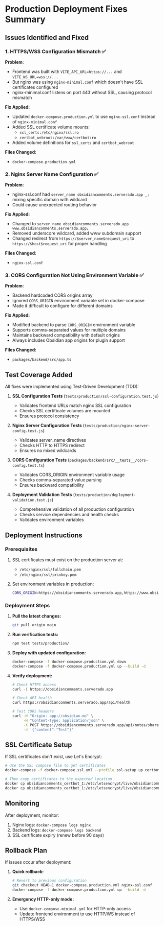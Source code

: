 # Production Deployment Fixes Summary

## Issues Identified and Fixed

### 1. HTTPS/WSS Configuration Mismatch ✅

**Problem:** 
- Frontend was built with `VITE_API_URL=https://...` and `VITE_WS_URL=wss://...`
- But nginx was using `nginx-minimal.conf` which doesn't have SSL certificates configured
- nginx-minimal.conf listens on port 443 without SSL, causing protocol mismatch

**Fix Applied:**
- Updated `docker-compose.production.yml` to use `nginx-ssl.conf` instead of `nginx-minimal.conf`
- Added SSL certificate volume mounts:
  - `ssl_certs:/etc/nginx/ssl:ro`
  - `certbot_webroot:/var/www/certbot:ro`
- Added volume definitions for `ssl_certs` and `certbot_webroot`

**Files Changed:**
- `docker-compose.production.yml`

### 2. Nginx Server Name Configuration ✅

**Problem:**
- nginx-ssl.conf had `server_name obsidiancomments.serverado.app _;` mixing specific domain with wildcard
- Could cause unexpected routing behavior

**Fix Applied:**
- Changed to `server_name obsidiancomments.serverado.app www.obsidiancomments.serverado.app;`
- Removed underscore wildcard, added www subdomain support
- Changed redirect from `https://$server_name$request_uri` to `https://$host$request_uri` for proper handling

**Files Changed:**
- `nginx-ssl.conf`

### 3. CORS Configuration Not Using Environment Variable ✅

**Problem:**
- Backend hardcoded CORS origins array
- Ignored `CORS_ORIGIN` environment variable set in docker-compose
- Made it difficult to configure for different domains

**Fix Applied:**
- Modified backend to parse `CORS_ORIGIN` environment variable
- Supports comma-separated values for multiple domains
- Maintains backward compatibility with default origins
- Always includes Obsidian app origins for plugin support

**Files Changed:**
- `packages/backend/src/app.ts`

## Test Coverage Added

All fixes were implemented using Test-Driven Development (TDD):

1. **SSL Configuration Tests** (`tests/production/ssl-configuration.test.js`)
   - Validates frontend URLs match nginx SSL configuration
   - Checks SSL certificate volumes are mounted
   - Ensures protocol consistency

2. **Nginx Server Configuration Tests** (`tests/production/nginx-server-config.test.js`)
   - Validates server_name directives
   - Checks HTTP to HTTPS redirect
   - Ensures no mixed wildcards

3. **CORS Configuration Tests** (`packages/backend/src/__tests__/cors-config.test.ts`)
   - Validates CORS_ORIGIN environment variable usage
   - Checks comma-separated value parsing
   - Ensures backward compatibility

4. **Deployment Validation Tests** (`tests/production/deployment-validation.test.js`)
   - Comprehensive validation of all production configuration
   - Checks service dependencies and health checks
   - Validates environment variables

## Deployment Instructions

### Prerequisites
1. SSL certificates must exist on the production server at:
   - `/etc/nginx/ssl/fullchain.pem`
   - `/etc/nginx/ssl/privkey.pem`

2. Set environment variables in production:
   ```bash
   CORS_ORIGIN=https://obsidiancomments.serverado.app,https://www.obsidiancomments.serverado.app
   ```

### Deployment Steps

1. **Pull the latest changes:**
   ```bash
   git pull origin main
   ```

2. **Run verification tests:**
   ```bash
   npm test tests/production/
   ```

3. **Deploy with updated configuration:**
   ```bash
   docker-compose -f docker-compose.production.yml down
   docker-compose -f docker-compose.production.yml up --build -d
   ```

4. **Verify deployment:**
   ```bash
   # Check HTTPS access
   curl -I https://obsidiancomments.serverado.app
   
   # Check API health
   curl https://obsidiancomments.serverado.app/api/health
   
   # Test CORS headers
   curl -H "Origin: app://obsidian.md" \
        -H "Content-Type: application/json" \
        -X POST https://obsidiancomments.serverado.app/api/notes/share \
        -d '{"content":"Test"}'
   ```

## SSL Certificate Setup

If SSL certificates don't exist, use Let's Encrypt:

```bash
# Use the SSL compose file to get certificates
docker-compose -f docker-compose.ssl.yml --profile ssl-setup up certbot

# Then copy certificates to the expected location
docker cp obsidiancomments_certbot_1:/etc/letsencrypt/live/obsidiancomments.serverado.app/fullchain.pem /etc/nginx/ssl/
docker cp obsidiancomments_certbot_1:/etc/letsencrypt/live/obsidiancomments.serverado.app/privkey.pem /etc/nginx/ssl/
```

## Monitoring

After deployment, monitor:
1. Nginx logs: `docker-compose logs nginx`
2. Backend logs: `docker-compose logs backend`
3. SSL certificate expiry (renew before 90 days)

## Rollback Plan

If issues occur after deployment:

1. **Quick rollback:**
   ```bash
   # Revert to previous configuration
   git checkout HEAD~1 docker-compose.production.yml nginx-ssl.conf
   docker-compose -f docker-compose.production.yml up --build -d
   ```

2. **Emergency HTTP-only mode:**
   - Use `docker-compose.minimal.yml` for HTTP-only access
   - Update frontend environment to use HTTP/WS instead of HTTPS/WSS